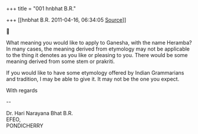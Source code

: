 +++
title = "001 hnbhat B.R."

+++
[[hnbhat B.R.	2011-04-16, 06:34:05 [Source](https://groups.google.com/g/samskrita/c/zgdXwi9yRXg)]]





What meaning you would like to apply to Ganesha, with the name Heramba? In many cases, the meaning derived from etymology may not be applicable to the thing it denotes as you like or pleasing to you. There would be some meaning derived from some stem or prakriti.  
  

If you would like to have some etymology offered by Indian Grammarians and tradition, I may be able to give it. It may not be the one you expect.

  

With regards

  

--

Dr. Hari Narayana Bhat B.R.  
EFEO,  
PONDICHERRY  

